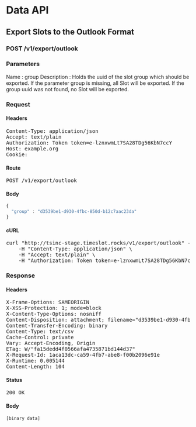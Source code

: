 # Data API

## Export Slots to the Outlook Format

### POST /v1/export/outlook

### Parameters

Name : group
Description : Holds the uuid of the slot group which should be exported.
If the parameter group is missing, all Slot will be exported.
If the group uuid was not found, no Slot will be exported.

### Request

#### Headers

<pre>Content-Type: application/json
Accept: text/plain
Authorization: Token token=e-lznxwmLt7SA28TDg56KbN7ccY
Host: example.org
Cookie: </pre>

#### Route

<pre>POST /v1/export/outlook</pre>

#### Body
```javascript
{
  "group" : "d3539be1-d930-4fbc-850d-b12c7aac23da"
}
```


#### cURL

<pre class="request">curl &quot;http://tsinc-stage.timeslot.rocks/v1/export/outlook&quot; -d &#39;{&quot;group&quot;:&quot;d3539be1-d930-4fbc-850d-b12c7aac23da&quot;}&#39; -X POST \
	-H &quot;Content-Type: application/json&quot; \
	-H &quot;Accept: text/plain&quot; \
	-H &quot;Authorization: Token token=e-lznxwmLt7SA28TDg56KbN7ccY&quot;</pre>

### Response

#### Headers

<pre>X-Frame-Options: SAMEORIGIN
X-XSS-Protection: 1; mode=block
X-Content-Type-Options: nosniff
Content-Disposition: attachment; filename=&quot;d3539be1-d930-4fbc-850d-b12c7aac23da.csv&quot;
Content-Transfer-Encoding: binary
Content-Type: text/csv
Cache-Control: private
Vary: Accept-Encoding, Origin
ETag: W/&quot;fa15dedd4f0566afa4735871bd144d37&quot;
X-Request-Id: 1aca13dc-ca59-4fb7-abe8-f00b2096e91e
X-Runtime: 0.005144
Content-Length: 104</pre>

#### Status

<pre>200 OK</pre>

#### Body

```javascript
[binary data]
```
